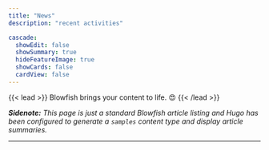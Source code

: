 ```yaml
---
title: "News"
description: "recent activities"

cascade:
  showEdit: false
  showSummary: true
  hideFeatureImage: true
  showCards: false
  cardView: false
---
```


{{< lead >}}
Blowfish brings your content to life. :heart_eyes:
{{< /lead >}}

_**Sidenote:** This page is just a standard Blowfish article listing and Hugo has been configured to generate a `samples` content type and display article summaries._

---
